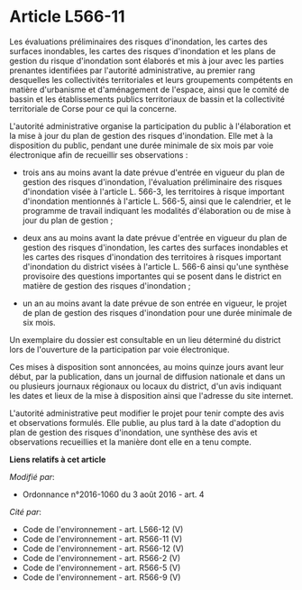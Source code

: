 # Article L566-11

Les évaluations préliminaires des risques d'inondation, les cartes des surfaces inondables, les cartes des risques
d'inondation et les plans de gestion du risque d'inondation sont élaborés et mis à jour avec les parties prenantes
identifiées par l'autorité administrative, au premier rang desquelles les collectivités territoriales et leurs groupements
compétents en matière d'urbanisme et d'aménagement de l'espace, ainsi que le comité de bassin et les établissements publics
territoriaux de bassin et la collectivité territoriale de Corse pour ce qui la concerne. 

L'autorité administrative organise la participation du public à l'élaboration et la mise à jour du plan de gestion des
risques d'inondation. Elle met à la disposition du public, pendant une durée minimale de six mois par voie électronique afin
de recueillir ses observations : 

- trois ans au moins avant la date prévue d'entrée en vigueur du plan de gestion des risques d'inondation, l'évaluation
préliminaire des risques d'inondation visée à l'article L. 566-3, les territoires à risque important d'inondation mentionnés
à l'article L. 566-5, ainsi que le calendrier, et le programme de travail indiquant les modalités d'élaboration ou de mise à
jour du plan de gestion ; 

- deux ans au moins avant la date prévue d'entrée en vigueur du plan de gestion des risques d'inondation, les cartes des
surfaces inondables et les cartes des risques d'inondation des territoires à risques important d'inondation du district
visées à l'article L. 566-6 ainsi qu'une synthèse provisoire des questions importantes qui se posent dans le district en
matière de gestion des risques d'inondation ; 

- un an au moins avant la date prévue de son entrée en vigueur, le projet de plan de gestion des risques d'inondation pour
une durée minimale de six mois. 

Un exemplaire du dossier est consultable en un lieu déterminé du district lors de l'ouverture de la participation par voie
électronique. 

Ces mises à disposition sont annoncées, au moins quinze jours avant leur début, par la publication, dans un journal de
diffusion nationale et dans un ou plusieurs journaux régionaux ou locaux du district, d'un avis indiquant les dates et lieux
de la mise à disposition ainsi que l'adresse du site internet. 

L'autorité administrative peut modifier le projet pour tenir compte des avis et observations formulés. Elle publie, au plus
tard à la date d'adoption du plan de gestion des risques d'inondation, une synthèse des avis et observations recueillies et
la manière dont elle en a tenu compte.

**Liens relatifs à cet article**

_Modifié par_:

  - Ordonnance n°2016-1060 du 3 août 2016 - art. 4

_Cité par_:

  - Code de l'environnement - art. L566-12 (V)
  - Code de l'environnement - art. R566-11 (V)
  - Code de l'environnement - art. R566-12 (V)
  - Code de l'environnement - art. R566-2 (V)
  - Code de l'environnement - art. R566-5 (V)
  - Code de l'environnement - art. R566-9 (V)
